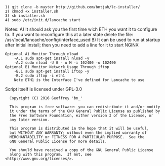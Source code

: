     1) git clone -b master http://github.com/bntjah/lc-installer/
	2) chmod +x installer.sh
	3) sh installer.sh
	4) sudo /etc/init.d/lancache start
	
Notes:
A) It should ask you the first time wich ETH you want it to configure to.
If you want to reconfigure this at a later state delete the file: /usr/local/lancache/config/interface_used
B) It can be used to run at startup after initial install; then you need to add a line for it to start NGINX


	

	Optional A) Monitor Through nload
		-A.1 sudo apt-get install nload -y
		-A.2 sudo nload -U G - u M -i 102400 -o 102400
	Optional B) Monitor Network Usage Through iftop
		-B.1 sudo apt-get install iftop -y
		-B.2 sudo iftop -i eth1
		Note ETH1 is the Interface I've defined for Lancache to use
		


  Script itself is licensed under GPL-3.0

      Copyright (C) 2016 Geoffrey 'bn_'

      This program is free software: you can redistribute it and/or modify
      it under the terms of the GNU General Public License as published by
      the Free Software Foundation, either version 3 of the License, or
      any later version.

      This program is distributed in the hope that it will be useful,
      but WITHOUT ANY WARRANTY; without even the implied warranty of
      MERCHANTABILITY or FITNESS FOR A PARTICULAR PURPOSE.  See the
      GNU General Public License for more details.
      
      You should have received a copy of the GNU General Public License
      along with this program.  If not, see <http://www.gnu.org/licenses/>.

